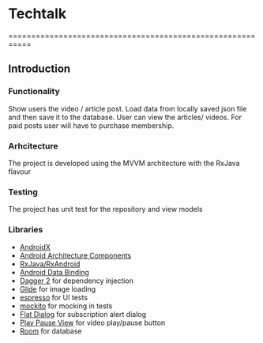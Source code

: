 # Techtalk
===========================================================

Introduction
-------------

### Functionality
Show users the video / article post. Load data from locally saved json file and then save it to the database. User can view the articles/ videos. For paid posts user will have to purchase membership.

### Arhcitecture
The project is developed using the MVVM architecture with the RxJava flavour

### Testing
The project has unit test for the repository and view models

### Libraries
* [AndroidX][androidx]
* [Android Architecture Components][arch]
* [RxJava/RxAndroid][rxJava]
* [Android Data Binding][data-binding]
* [Dagger 2][dagger2] for dependency injection
* [Glide][glide] for image loading
* [espresso][espresso] for UI tests
* [mockito][mockito] for mocking in tests
* [Flat Dialog][flatdialog] for subscription alert dialog
* [Play Pause View][playpause] for video play/pause button
* [Room][room-lib] for database



[androidx]: https://developer.android.com/jetpack/androidx
[rxJava]: https://github.com/ReactiveX/RxAndroid
[arch]: https://developer.android.com/arch
[data-binding]: https://developer.android.com/topic/libraries/data-binding/index.html
[espresso]: https://google.github.io/android-testing-support-library/docs/espresso/
[dagger2]: https://google.github.io/dagger
[glide]: https://github.com/bumptech/glide
[mockito]: http://site.mockito.org
[playpause]: https://github.com/OHoussein/android-material-play-pause-view
[room-lib]: https://developer.android.com/training/data-storage/room
[flatdialog]: https://github.com/mejdi14/Flat-Dialog-Android
